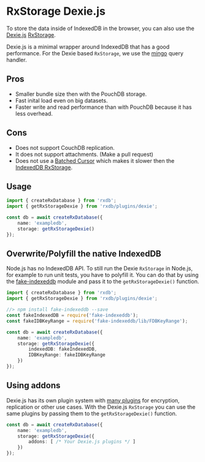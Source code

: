 # RxStorage Dexie.js

To store the data inside of IndexedDB in the browser, you can also use the [Dexie.js](https://github.com/dexie/Dexie.js) [RxStorage](./rx-storage.md).

Dexie.js is a minimal wrapper around IndexedDB that has a good performance.
For the Dexie based `RxStorage`, we use the [mingo](https://github.com/kofrasa/mingo) query handler.

## Pros 
  - Smaller bundle size then with the PouchDB storage.
  - Fast inital load even on big datasets.
  - Faster write and read performance than with PouchDB because it has less overhead.

## Cons
  - Does not support CouchDB replication.
  - It does not support attachments. (Make a pull request)
  - Does not use a [Batched Cursor](./slow-indexeddb.md) which makes it slower then the [IndexedDB RxStorage](./rx-storage-indexeddb.md).

## Usage

```ts
import { createRxDatabase } from 'rxdb';
import { getRxStorageDexie } from 'rxdb/plugins/dexie';

const db = await createRxDatabase({
    name: 'exampledb',
    storage: getRxStorageDexie()
});
```


## Overwrite/Polyfill the native IndexedDB

Node.js has no IndexedDB API. To still run the Dexie `RxStorage` in Node.js, for example to run unit tests, you have to polyfill it.
You can do that by using the [fake-indexeddb](https://github.com/dumbmatter/fakeIndexedDB) module and pass it to the `getRxStorageDexie()` function.

```ts
import { createRxDatabase } from 'rxdb';
import { getRxStorageDexie } from 'rxdb/plugins/dexie';

//> npm install fake-indexeddb --save
const fakeIndexedDB = require('fake-indexeddb');
const fakeIDBKeyRange = require('fake-indexeddb/lib/FDBKeyRange');

const db = await createRxDatabase({
    name: 'exampledb',
    storage: getRxStorageDexie({
        indexedDB: fakeIndexedDB,
        IDBKeyRange: fakeIDBKeyRange
    })
});

```


## Using addons

Dexie.js has its own plugin system with [many plugins](https://dexie.org/docs/DerivedWork#known-addons) for encryption, replication or other use cases. With the Dexie.js `RxStorage` you can use the same plugins by passing them to the `getRxStorageDexie()` function.

```ts
const db = await createRxDatabase({
    name: 'exampledb',
    storage: getRxStorageDexie({
        addons: [ /* Your Dexie.js plugins */ ]
    })
});
```
